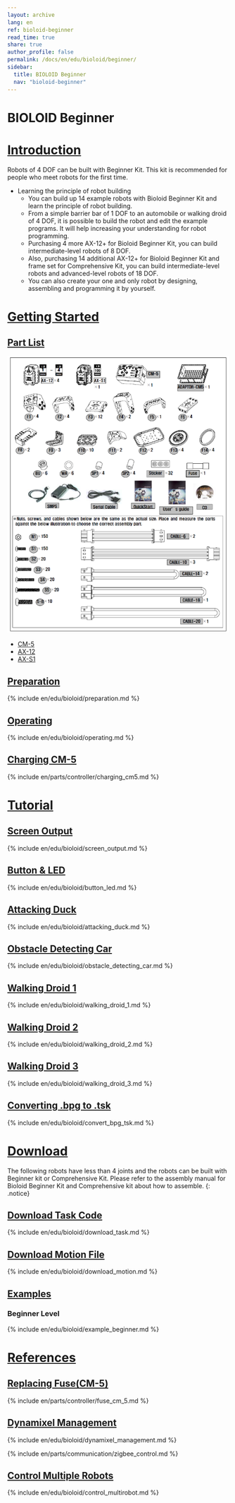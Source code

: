 ```yaml
---
layout: archive
lang: en
ref: bioloid-beginner
read_time: true
share: true
author_profile: false
permalink: /docs/en/edu/bioloid/beginner/
sidebar:
  title: BIOLOID Beginner
  nav: "bioloid-beginner"
---
```


# BIOLOID Beginner

# [Introduction](#introduction)

Robots of 4 DOF can be built with Beginner Kit.  This kit is recommended for people who meet robots for the first time.

- Learning the principle of robot building
  - You can build up 14 example robots with Bioloid Beginner Kit and learn the principle of robot building.
  - From a simple barrier bar of 1 DOF to an automobile or walking droid of 4 DOF, it is possible to build the robot and edit the example programs. It will help increasing your understanding for robot programming.
  - Purchasing 4 more AX-12+ for Bioloid Beginner Kit, you can build intermediate-level robots of 8 DOF.
  - Also, purchasing 14 additional AX-12+ for Bioloid Beginner Kit and frame set for Comprehensive Kit, you can build intermediate-level robots and advanced-level robots of 18 DOF.
  - You can also create your one and only robot by designing, assembling and programming it by yourself.

# [Getting Started](#getting-started)

## [Part List](#part-list)

![](/assets/images/edu/bioloid/entry_partlist_en.png)

- [CM-5]
- [AX-12]
- [AX-S1]

## [Preparation](#preparation)

{% include en/edu/bioloid/preparation.md %}

## [Operating](#operating)

{% include en/edu/bioloid/operating.md %}

## [Charging CM-5](#charging-cm-5)

{% include en/parts/controller/charging_cm5.md %}

# [Tutorial](#tutorial)

## [Screen Output](#screen-output)

{% include en/edu/bioloid/screen_output.md %}

## [Button & LED](#button--led)

{% include en/edu/bioloid/button_led.md %}

## [Attacking Duck](#attacking-duck)

{% include en/edu/bioloid/attacking_duck.md %}

## [Obstacle Detecting Car](#obstacle-detecting-car)

{% include en/edu/bioloid/obstacle_detecting_car.md %}

## [Walking Droid 1](#walking-droid-1)

{% include en/edu/bioloid/walking_droid_1.md %}

## [Walking Droid 2](#walking-droid-2)

{% include en/edu/bioloid/walking_droid_2.md %}

## [Walking Droid 3](#walking-droid-3)

{% include en/edu/bioloid/walking_droid_3.md %}

## [Converting .bpg to .tsk](#converting-bpg-to-tsk)

{% include en/edu/bioloid/convert_bpg_tsk.md %}

# [Download](#download)

The following robots have less than 4 joints and the robots can be built with Beginner kit or Comprehensive Kit. Please refer to the assembly manual for Bioloid Beginner Kit and Comprehensive kit about how to assemble.
{: .notice}

## [Download Task Code](#download-task-code)

{% include en/edu/bioloid/download_task.md %}

## [Download Motion File](#download-motion-file)

{% include en/edu/bioloid/download_motion.md %}

## [Examples](#examples)

### Beginner Level

{% include en/edu/bioloid/example_beginner.md %}

# [References](#references)

## [Replacing Fuse(CM-5)](#replacing-fuse-cm-5)

{% include en/parts/controller/fuse_cm_5.md %}

## [Dynamixel Management](#dynamixel-management)

{% include en/edu/bioloid/dynamixel_management.md %}

{% include en/parts/communication/zigbee_control.md %}

## [Control Multiple Robots](#control-multiple-robots)

{% include en/edu/bioloid/control_multirobot.md %}


[CM-5]: /docs/en/parts/controller/cm-5/
[AX-12]: /docs/en/dxl/ax/ax-12a/
[AX-S1]: /docs/en/parts/sensor/ax-s1/
